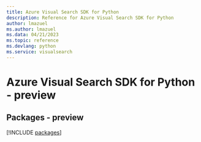 ```yaml
---
title: Azure Visual Search SDK for Python
description: Reference for Azure Visual Search SDK for Python
author: lmazuel
ms.author: lmazuel
ms.data: 04/21/2023
ms.topic: reference
ms.devlang: python
ms.service: visualsearch
---
```

# Azure Visual Search SDK for Python - preview
## Packages - preview
[!INCLUDE [packages](visual-search-index.md)]